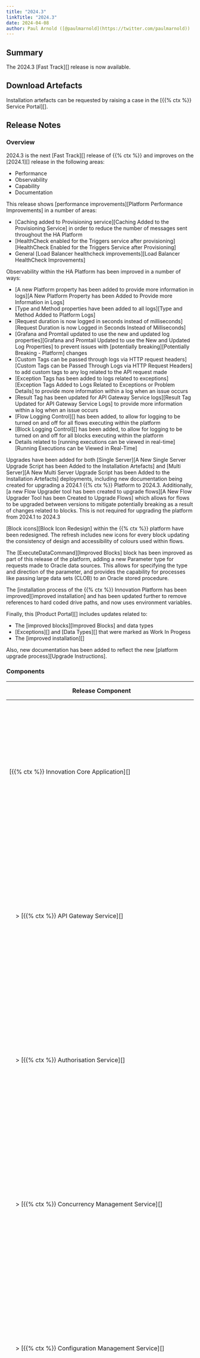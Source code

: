 ```yaml
---
title: "2024.3"
linkTitle: "2024.3"
date: 2024-04-08
author: Paul Arnold ([@paulmarnold](https://twitter.com/paulmarnold))
---
```


## Summary

The 2024.3 [Fast Track][] release is now available.

## Download Artefacts

Installation artefacts can be requested by raising a case in the [{{% ctx %}} Service Portal][].

## Release Notes

### Overview

2024.3 is the next [Fast Track][] release of {{% ctx %}} and improves on the [2024.1][] release in the following areas:

* Performance
* Observability
* Capability
* Documentation

This release shows [performance improvements][Platform Performance Improvements] in a number of areas:

* [Caching added to Provisioning service][Caching Added to the Provisioning Service] in order to reduce the number of messages sent throughout the HA Platform
* [HealthCheck enabled for the Triggers service after provisioning][HealthCheck Enabled for the Triggers Service after Provisioning]
* General [Load Balancer healthcheck improvements][Load Balancer HealthCheck Improvements]

Observability within the HA Platform has been improved in a number of ways:

* [A new Platform property has been added to provide more information in logs][A New Platform Property has been Added to Provide more Information in Logs]
* [Type and Method properties have been added to all logs][Type and Method Added to Platform Logs]
* [Request duration is now logged in seconds instead of milliseconds][Request Duration is now Logged in Seconds Instead of Milliseconds]
* [Grafana and Promtail updated to use the new and updated log properties][Grafana and Promtail Updated to use the New and Updated Log Properties] to prevent issues with [potentially breaking][Potentially Breaking - Platform] changes
* [Custom Tags can be passed through logs via HTTP request headers][Custom Tags can be Passed Through Logs via HTTP Request Headers] to add custom tags to any log related to the API request made
* [Exception Tags has been added to logs related to exceptions][Exception Tags Added to Logs Related to Exceptions or Problem Details] to provide more information within a log when an issue occurs
* [Result Tag has been updated for API Gateway Service logs][Result Tag Updated for API Gateway Service Logs] to provide more information within a log when an issue occurs
* [Flow Logging Control][] has been added, to allow for logging to be turned on and off for all flows executing within the platform
* [Block Logging Control][] has been added, to allow for logging to be turned on and off for all blocks executing within the platform
* Details related to [running executions can be viewed in real-time][Running Executions can be Viewed in Real-Time]

Upgrades have been added for both [Single Server][A New Single Server Upgrade Script has been Added to the Installation Artefacts] and [Multi Server][A New Multi Server Upgrade Script has been Added to the Installation Artefacts] deployments, including new documentation being created for upgrading a 2024.1 {{% ctx %}} Platform to 2024.3. Additionally, [a new Flow Upgrader tool has been created to upgrade flows][A New Flow Upgrader Tool has been Created to Upgrade Flows] which allows for flows to be upgraded between versions to mitigate potentially breaking as a result of changes related to blocks. This is not required for upgrading the platform from 2024.1 to 2024.3

[Block icons][Block Icon Redesign] within the {{% ctx %}} platform have been redesigned. The refresh includes new icons for every block updating the consistency of design and accessibility of colours used within flows.

The [ExecuteDataCommand][Improved Blocks] block has been improved as part of this release of the platform, adding a new Parameter type for requests made to Oracle data sources. This allows for specifying the type and direction of the parameter, and provides the capability for processes like passing large data sets (CLOB) to an Oracle stored procedure.

The [installation process of the {{% ctx %}} Innovation Platform has been improved][improved installation] and has been updated further to remove references to hard coded drive paths, and now uses environment variables.

Finally, this [Product Portal][] includes updates related to:

* The [improved blocks][Improved Blocks] and data types
* [Exceptions][] and [Data Types][] that were marked as Work In Progess
* The [improved installation][]

Also, new documentation has been added to reflect the new [platform upgrade process][Upgrade Instructions].

### Components

| <nobr> Release Component </nobr>                                               | Version       | Updated                     | Update Type                 | Breaking Change | Notes                                                                                                                                                                                   |
|--------------------------------------------------------------------------------|---------------|-----------------------------|-----------------------------|-----------------|-----------------------------------------------------------------------------------------------------------------------------------------------------------------------------------------|
| <nobr>[{{% ctx %}} Innovation Core Application][] </nobr>                      | 44.4.1.24210  | Yes                         | Major                       | Potential       | Major changes occurred between releases, these changes are related to the format of log files and are [potentially breaking][Potentially Breaking - Platform] between 2024.1 and 2024.3 |
| <nobr>&nbsp; &nbsp; > [{{% ctx %}} API Gateway Service][] </nobr>              | 34.3.2.24210  | Yes                         | Major                       | Potential       | Major changes occurred between releases, these changes are related to the format of log files and are [potentially breaking][Potentially Breaking - Platform] between 2024.1 and 2024.3 |
| <nobr>&nbsp; &nbsp; > [{{% ctx %}} Authorisation Service][]                    | 4.0.5.24210   | Yes                         | Major                       | Potential       | Major changes occurred between releases, these changes are related to the format of log files and are [potentially breaking][Potentially Breaking - Platform] between 2024.1 and 2024.3 |
| <nobr>&nbsp; &nbsp; > [{{% ctx %}} Concurrency Management Service][] </nobr>   | 3.0.5.24210   | Yes                         | Major                       | Potential       | Major changes occurred between releases, these changes are related to the format of log files and are [potentially breaking][Potentially Breaking - Platform] between 2024.1 and 2024.3 |
| <nobr>&nbsp; &nbsp; > [{{% ctx %}} Configuration Management Service][] </nobr> | 3.2.2.24210   | Yes                         | Major                       | Potential       | Major changes occurred between releases, these changes are related to the format of log files and are [potentially breaking][Potentially Breaking - Platform] between 2024.1 and 2024.3 |
| <nobr>&nbsp; &nbsp; > [{{% ctx %}} Data Storage Service][] </nobr>             | 4.0.6.24210   | Yes                         | Major                       | Potential       | Major changes occurred between releases, these changes are related to the format of log files and are [potentially breaking][Potentially Breaking - Platform] between 2024.1 and 2024.3 |
| <nobr>&nbsp; &nbsp; > [{{% ctx %}} Execution Management Service][] </nobr>     | 4.0.7.24210   | Yes                         | Major                       | Potential       | Major changes occurred between releases, these changes are related to the format of log files and are [potentially breaking][Potentially Breaking - Platform] between 2024.1 and 2024.3 |
| <nobr>&nbsp; &nbsp; > [{{% ctx %}} Licence Management Service][] </nobr>       | 4.0.5.24210   | Yes                         | Major                       | Potential       | Major changes occurred between releases, these changes are related to the format of log files and are [potentially breaking][Potentially Breaking - Platform] between 2024.1 and 2024.3 |
| <nobr>&nbsp; &nbsp; > [{{% ctx %}} Package Management Service][] </nobr>       | 8.0.7.24210   | Yes                         | Major                       | Potential       | Major changes occurred between releases, these changes are related to the format of log files and are [potentially breaking][Potentially Breaking - Platform] between 2024.1 and 2024.3 |
| <nobr>&nbsp; &nbsp; > [{{% ctx %}} Provisioning Service][] </nobr>             | 9.0.5.24210   | Yes                         | Major                       | Potential       | Major changes occurred between releases, these changes are related to the format of log files and are [potentially breaking][Potentially Breaking - Platform] between 2024.1 and 2024.3 |
| <nobr>&nbsp; &nbsp; > [{{% ctx %}} Scheduling Service][] </nobr>               | 4.1.0.24210   | Yes                         | Major                       | Potential       | Major changes occurred between releases, these changes are related to the format of log files and are [potentially breaking][Potentially Breaking - Platform] between 2024.1 and 2024.3 |
| <nobr>&nbsp; &nbsp; > [{{% ctx %}} Triggers Service][] </nobr>                 | 6.1.0.24210   | Yes                         | Major                       | Potential       | Major changes occurred between releases, these changes are related to the format of log files and are [potentially breaking][Potentially Breaking - Platform] between 2024.1 and 2024.3 |
| <nobr>[{{% ctx %}} Innovation Execution Application][] </nobr>                 | 30.2.0.24210  | Yes                         | Major                       | Potential       | Major changes occurred between releases, these changes are related to the format of log files and are [potentially breaking][Potentially Breaking - Platform] between 2024.1 and 2024.3 |
| <nobr>&nbsp; &nbsp; > [{{% ctx %}} Execution Service][] </nobr>                | 14.1.3.24210  | Yes                         | Major                       | Potential       | Major changes occurred between releases, these changes are related to the format of log files and are [potentially breaking][Potentially Breaking - Platform] between 2024.1 and 2024.3 |
| <nobr>[{{% ctx %}} Gateway][Gateway], including [{{% ctx %}} Studio][] </nobr> | 10.12.1.24210 | Yes                         | Minor                       | No              |                                                                                                                                                                                         |
| <nobr>[{{% ctx %}} Blocks Package][Blocks] </nobr>                             | 43.7.2.24210  | Yes                         | Minor                       | No              |                                                                                                                                                                                         |
| <nobr>[{{% ctx %}} Interaction Portal][Interaction Portal] </nobr>             | 1.0.1.24150   | Yes                         | Patch                       | No              |                                                                                                                                                                                         |
| <nobr>{{% ctx %}} App Server Install Scripts </nobr>                           | 5.1.0.24140   | Yes                         | Minor                       | No              |                                                                                                                                                                                         |
| <nobr>{{% ctx %}} Web App Server Install Scripts </nobr>                       | 7.1.0.24140   | Yes                         | Minor                       | No              |                                                                                                                                                                                         |
| <nobr>{{% ctx %}} Licence Fingerprint Generator </nobr>                        | 3.0.0.23470   | No                          | N/A                         | N/A             |                                                                                                                                                                                         |
| <nobr>{{% ctx %}} Encryption Key Generator </nobr>                             | 1.2.0.23470   | No                          | N/A                         | N/A             |                                                                                                                                                                                         |
| <nobr>{{% ctx %}} Encryptor </nobr>                                            | 3.0.0.23460   | Yes                         | Major                       | No              | Major changes occurred between internal development releases, however, these changes are not breaking between 2024.1 and 2024.3                                                         |
| <nobr>{{% ctx %}} Flows Upgrader </nobr>                                       | 1.1.0.24210   | <nobr>First Release </nobr> | <nobr>First Release </nobr> | N/A             |                                                                                                                                                                                         |

### Features

#### Platform Performance Improvements

##### Caching Added to the Provisioning Service

Caching has been added to the [Provisioning Service][{{% ctx %}} Provisioning Service] in order to reduce the number of messages sent throughout the HA Platform and improve the performance of running flows.

The cache has been added with the following rules to limit memory growth within the Provisioning Service:

* Items are removed from the cache if they have not been accessed within one hour
* Items are removed from the cache when the related package version is published or unpublished
* Items related to the "default" package of the system are removed from the cache when "default" package or version is changed or updated

Affected Components:

* [{{% ctx %}} Innovation Core Application][]
  * [{{% ctx %}} Provisioning Service][]

##### HealthCheck Enabled for the Triggers Service after Provisioning

When the [Triggers Service][{{% ctx %}} Triggers Service] is provisioned by the [Provisioning Service][{{% ctx %}} Provisioning Service], a request will be made from the Provisioning Service to the built-in Load Balancer updating the configuration and enabling health checks for the Triggers Service. This allows the Load Balancer to route messages to healthy and available Triggers Services. Previously, the health check for the Triggers Service would unnecessarily execute when a Triggers Service had not been provisioned.

Affected Components:

* [{{% ctx %}} Innovation Core Application][]
  * [{{% ctx %}} Provisioning Service][]
  * [{{% ctx %}} Triggers Service][]

##### Load Balancer HealthCheck Improvements

The built-in Load Balancer has been improved to more efficiently check if both the [API Gateway Service][{{% ctx %}} API Gateway Service] and the [Triggers Service][{{% ctx %}} Triggers Service] are healthy and available, now checking which partitions are available and routing messages and requests to healthy services.

Affected Components:

* {{% ctx %}} App Server Install Scripts

#### Platform Observability

##### A New Platform Property has been Added to Provide more Information in Logs

A new property called `Platform` has been added to all logs, which replaces `Service`, containing information related to the platform in which the log was written.

`Platform` contains the following information:

``` json
"Platform": {
  "Node": {
    "Name": "_Node_0",
    "IpAddressOrFqdn": "machine.address",
    "Versions" : {
      "OperatingSystem": "Microsoft Windows NT 10.0.19045.0",
      "DotNet": "6.0.26",
      "ServiceFabric": "10.0.1949.9590",
      "NServiceBus": "7.8.4",
      "Rabbitmq": "3.10.6",
      "Erlang": "25.0.4",
      "$type": "VersionDetails"
    },
    "$type": "NodeDetails"
  },
  "Application": {
    "Name": "fabric:/Core/Services",
    "Type": "Cortex.Innovation.Core",
    "Version": "41.3.0.24130",
    "$type": "ServiceFabricApplicationDetails"
  },
  "Service": {
    "Name": "fabric:/Core/Services/ApiGateway",
    "Type": "ApiGateway",
    "Version": "32.2.0.24130",
    "PartitionId": "4cf98b39-3093-42c4-b88a-6ad4711cf389",
    "ReplicaOrInstanceId": "133511894962823718",
    "$type": "ServiceFabricServiceDetails"
  },
  "Version": "2024.3",
  "$type": "PlatformDetails"
}
```

| Property Name                          | Notes                                                                                 |
|----------------------------------------|---------------------------------------------------------------------------------------|
| `Platform.Node.Name`                   | Name of the node in which the log was written                                         |
| `Platform.Node.IpAddressOrFqdn`        | IP Address or Fully Qualified Domain Name of the machine in which the log was written |
| `Platform.Versions.OperatingSystem`    | Operating system name and version of the machine in which the log was written         |
| `Platform.Versions.DotNet`             | Version of DotNet used by the machine in which the log was written                    |
| `Platform.Versions.ServiceFabric`      | Version of ServiceFabric used by the machine in which the log was written             |
| `Platform.Versions.NServiceBus`        | Version of NServiceBus used by the machine in which the log was written               |
| `Platform.Versions.Rabbitmq`           | Version of Rabbitmq used by the machine in which the log was written                  |
| `Platform.Versions.Erlang`             | Version of Erlang used by the machine in which the log was written                    |
| `Platform.Application.Name`            | Name of the application in which the log was written                                  |
| `Platform.Application.Type`            | Type of the application in which the log was written                                  |
| `Platform.Application.Version`         | Version of the application type in which the log was written                          |
| `Platform.Service.Name`                | Name of the service in which the log was written                                      |
| `Platform.Service.Type`                | Type of the service in which the log was written                                      |
| `Platform.Service.Version`             | Version of the service type in which the log was written                              |
| `Platform.Service.PartitionId`         | PartitionId of the service in which the log was written                               |
| `Platform.Service.ReplicaOrInstanceId` | ReplicaOrInstanceId of the service in which the log was written                       |
| `Platform.Version`                     | Version of {{% ctx %}}                                                                |

Note: If anything was processing logs generated by the platform, references to the `Event.Service` property will need to be updated to use the new nested `Event.Platform.Service` property, otherwise references to the old `Event.Service` property will break.

Affected Components:

* [{{% ctx %}} Innovation Core Application][]
  * [{{% ctx %}} API Gateway Service][]
  * [{{% ctx %}} Authorisation Service][]
  * [{{% ctx %}} Concurrency Management Service][]
  * [{{% ctx %}} Configuration Management Service][]
  * [{{% ctx %}} Data Storage Service][]
  * [{{% ctx %}} Execution Management Service][]
  * [{{% ctx %}} Licence Management Service][]
  * [{{% ctx %}} Package Management Service][]
  * [{{% ctx %}} Provisioning Service][]
  * [{{% ctx %}} Scheduling Service][]
  * [{{% ctx %}} Triggers Service][]
* [{{% ctx %}} Innovation Execution Application][]
  * [{{% ctx %}} Execution Service][]

##### Type and Method Added to Logs

The `Event.Type` property has been updated to contain a friendly name for any log written by the platform and a new property called `Event.Method` has been added to all logs, containing the Method in which the log was written.

These properties can be used to more easily filter and group logs programmatically.

Note: If anything was processing logs generated by the platform, references to the `Event.Type` property will need to be updated to use the new `Event.Method` property, otherwise references to the old `Event.Type` property will break.

Affected Components:

* [{{% ctx %}} Innovation Core Application][]
  * [{{% ctx %}} API Gateway Service][]
  * [{{% ctx %}} Authorisation Service][]
  * [{{% ctx %}} Concurrency Management Service][]
  * [{{% ctx %}} Configuration Management Service][]
  * [{{% ctx %}} Data Storage Service][]
  * [{{% ctx %}} Execution Management Service][]
  * [{{% ctx %}} Licence Management Service][]
  * [{{% ctx %}} Package Management Service][]
  * [{{% ctx %}} Provisioning Service][]
  * [{{% ctx %}} Scheduling Service][]
  * [{{% ctx %}} Triggers Service][]
* [{{% ctx %}} Innovation Execution Application][]
  * [{{% ctx %}} Execution Service][]

##### Request Duration is now Logged in Seconds Instead of Milliseconds

The `Event.Duration.InMilliseconds` property has been replaced with the `Event.Duration.InSeconds` property, which contains the duration of the event being logged in seconds instead of milliseconds.

Note: If anything was processing logs generated by the platform, references to the `Event.Duration.InMilliseconds` property will need to be updated to use the new `Event.Duration.InSeconds` property, otherwise references to the old `Event.Duration.InMilliseconds` property will break.

Affected Components:

* [{{% ctx %}} Innovation Core Application][]
  * [{{% ctx %}} API Gateway Service][]
  * [{{% ctx %}} Authorisation Service][]
  * [{{% ctx %}} Concurrency Management Service][]
  * [{{% ctx %}} Configuration Management Service][]
  * [{{% ctx %}} Data Storage Service][]
  * [{{% ctx %}} Execution Management Service][]
  * [{{% ctx %}} Licence Management Service][]
  * [{{% ctx %}} Package Management Service][]
  * [{{% ctx %}} Provisioning Service][]
  * [{{% ctx %}} Scheduling Service][]
  * [{{% ctx %}} Triggers Service][]
* [{{% ctx %}} Innovation Execution Application][]
  * [{{% ctx %}} Execution Service][]

##### Grafana and Promtail Updated to use the New and Updated Log Properties

Grafana and Promtail have been updated to use the following changed properties within logs:

* [A New Platform Property has been Added to Provide more Information in Logs][]
* [Request Duration is now Logged in Seconds Instead of Milliseconds][]
* [Type and Method Added to Platform Logs][]

Affected Components:

* Grafana
* Promtail
  
##### Custom Tags can be Passed Through Logs via Http Request Headers

A new custom HTTP request header, `customTags`, can be used when making any request to [{{% ctx %}} API Gateway Service][] in order to add custom tags to any log related to the API request made.

The `customTags` header allows for a `Dictionary<string, object>`to be passed in along the header, which is then used as a collection of custom tags that will be added to any log related to the initial API request made.

For example when the following value is passed through the `customTags` header:

```json
{"CustomTag.String":"String value", "CustomTag.Integer":1234, "CustomTag.Boolean": true}
```

It results in the following `Event.Tags.Custom` property being included within all related logs:

```json
"Custom": {
    "CustomTag.String": "String value",
    "CustomTag.Integer": 1234,
    "CustomTag.Boolean": true
},
```

Affected Components:

* [{{% ctx %}} Innovation Core Application][]
  * [{{% ctx %}} API Gateway Service][]
  * [{{% ctx %}} Authorisation Service][]
  * [{{% ctx %}} Concurrency Management Service][]
  * [{{% ctx %}} Configuration Management Service][]
  * [{{% ctx %}} Data Storage Service][]
  * [{{% ctx %}} Execution Management Service][]
  * [{{% ctx %}} Licence Management Service][]
  * [{{% ctx %}} Package Management Service][]
  * [{{% ctx %}} Provisioning Service][]
  * [{{% ctx %}} Scheduling Service][]
  * [{{% ctx %}} Triggers Service][]
* [{{% ctx %}} Innovation Execution Application][]
  * [{{% ctx %}} Execution Service][]

##### Exception Tags Added to Logs Related to Exceptions

Logs related to Exceptions have had the following tags added to the `Event.Tags.Cortex` property:

* `Exception.Type` - This tag contains the type of exception that has been thrown
* `Exception.Category` - This optional tag contains the category of the exception that has been thrown, it is only added to the tags if the exception has a category property
* `Exception.ErrorCode` - This optional tag contains the error code of the exception that has been thrown, it is only added to the tags if the exception has an error code property

Affected Components:

* [{{% ctx %}} Innovation Core Application][]
  * [{{% ctx %}} API Gateway Service][]
  * [{{% ctx %}} Authorisation Service][]
  * [{{% ctx %}} Concurrency Management Service][]
  * [{{% ctx %}} Configuration Management Service][]
  * [{{% ctx %}} Data Storage Service][]
  * [{{% ctx %}} Execution Management Service][]
  * [{{% ctx %}} Licence Management Service][]
  * [{{% ctx %}} Package Management Service][]
  * [{{% ctx %}} Provisioning Service][]
  * [{{% ctx %}} Scheduling Service][]
  * [{{% ctx %}} Triggers Service][]
* [{{% ctx %}} Innovation Execution Application][]
  * [{{% ctx %}} Execution Service][]

##### Result Tag Updated for API Gateway Service Logs

Successful [API Gateway Service][{{% ctx %}} API Gateway Service] requests generate logs with the `Event.Tags.Cortex.Result` value set to `"Success"`. Unsuccessful API Gateway Service requests return a [ProblemDetails][] JSON object that provides information related to the error that occurred, and will generate logs with the `Event.Tags.Cortex.Result` value set to the type of the ProblemDetails, showing why the request has failed.

Affected Components:

* [{{% ctx %}} Innovation Core Application][]
  * [{{% ctx %}} API Gateway Service][]

##### Flow Logging Control

An API route has been added to the [API Gateway Service][{{% ctx %}} API Gateway Service] which allows for configuration of logging for flows running within the {{% ctx %}} Platform. The flow logging `LogLevel` can be changed and updated at runtime.

Flow logging can be configured using the following request:

| Property       | Value                                                                                                                                                              |
|----------------|--------------------------------------------------------------------------------------------------------------------------------------------------------------------|
| Action         | PUT                                                                                                                                                                |
| URL            | https://{FQDN of API Gateway Server or Load Balancer}/api/default/default/applications/Execution/services/engine/blocks/packages/versions/executions/flows/logging |
| Content Type   | application/json                                                                                                                                                   |
| Body           | LogLevel (e.g. `0`, would be `LogLevel.Trace`)                                                                                                                     |
| Authentication | Basic                                                                                                                                                              |
| Username       | The value used for `ApiGatewayBasicAuthUsername` when installing Application Services                                                                              |
| Password       | The value used for `ApiGatewayBasicAuthPassword` when installing Application Services (Unencrypted)                                                                |

If flow logging is set to a `LogLevel` between `LogLevel.Trace` (`0`) and `LogLevel.Critical` (`5`) then flow logging will be enabled in the [Execution Service][{{% ctx %}} Execution Service]. Any flow logs with a `LogLevel` lower than the configured `LogLevel` for the platform will not be logged. Information regarding the types of log level and what logs are written at a given level can be found below:

| Log Level                                  | Execution Service Logs written at this Log Level   |
|--------------------------------------------|----------------------------------------------------|
| <nobr>`LogLevel.Trace` (`0`) </nobr>       | None                                               |
| <nobr>`LogLevel.Debug` (`1`) </nobr>       | Logs written when: a flow completes successfully   |
| <nobr>`LogLevel.Information` (`2`) </nobr> | None                                               |
| <nobr>`LogLevel.Warning` (`3`) </nobr>     | None                                               |
| <nobr>`LogLevel.Error` (`4`) </nobr>       | Logs written when: a flow completes unsuccessfully |
| <nobr>`LogLevel.Critical` (`5`) </nobr>    | None                                               |
| <nobr>`LogLevel.None` (`6`) </nobr>        | Turns off Flow Logging                             |

If a Log Level above `LogLevel.Critical` (`5`) is provided, then flow logging across the platform will be disabled.

Note: Flow logging should have a minimal impact on the performance of running flows.

Affected Components:

* [{{% ctx %}} Innovation Core Application][]
  * [{{% ctx %}} API Gateway Service][]
  * [{{% ctx %}} Configuration Management Service][]
* [{{% ctx %}} Innovation Execution Application][]
  * [{{% ctx %}} Execution Service][]

##### Block Logging Control

An API route has been added to the [API Gateway Service][{{% ctx %}} API Gateway Service] which allows for configuration of logging for blocks running within the {{% ctx %}} Platform. The block logging `LogLevel` can be changed and updated at runtime.

Block logging can be configured using the following request:

| Property       | Value                                                                                                                                                                                |
|----------------|--------------------------------------------------------------------------------------------------------------------------------------------------------------------------------------|
| Action         | PUT                                                                                                                                                                                  |
| URL            | https://{FQDN of API Gateway Server or Load Balancer}/api/default/default/applications/Execution/services/engine/blocks/packages/versions/executions/flows/workspaces/blocks/logging |
| Content Type   | application/json                                                                                                                                                                     |
| Body           | LogLevel (e.g. `0`, would be `LogLevel.Trace`)                                                                                                                                       |
| Authentication | Basic                                                                                                                                                                                |
| Username       | The value used for `ApiGatewayBasicAuthUsername` when installing Application Services                                                                                                |
| Password       | The value used for `ApiGatewayBasicAuthPassword` when installing Application Services (Unencrypted)                                                                                  |

If block logging is set to a `LogLevel` between `LogLevel.Trace` (`0`) and `LogLevel.Critical` (`5`) then block logging will be enabled in the [Execution Service][{{% ctx %}} Execution Service]. Any block logs with a `LogLevel` lower than the configured `LogLevel` for the platform will not be logged. Information regarding the types of log level and what logs are written at a given level can be found below:

| Log Level                                  | Execution Service Logs written at this Log Level   |
|--------------------------------------------|----------------------------------------------------|
| <nobr>`LogLevel.Trace` (`0`) </nobr>       | None                                               |
| <nobr>`LogLevel.Debug` (`1`) </nobr>       | Logs written when: a block executes successfully   |
| <nobr>`LogLevel.Information` (`2`) </nobr> | None                                               |
| <nobr>`LogLevel.Warning` (`3`) </nobr>     | None                                               |
| <nobr>`LogLevel.Error` (`4`) </nobr>       | Logs written when: a block executes unsuccessfully |
| <nobr>`LogLevel.Critical` (`5`) </nobr>    | None                                               |
| <nobr>`LogLevel.None` (`6`) </nobr>        | Turns off Block Logging                            |

If a Log Level above `LogLevel.Critical` (`5`) is provided, then block logging across the platform will be disabled.

Note: Block logging will have a large impact on the performance of running flows, it is advised to only turn block logging on when investigating issues with running flows.

Affected Components:

* [{{% ctx %}} Innovation Core Application][]
  * [{{% ctx %}} API Gateway Service][]
  * [{{% ctx %}} Configuration Management Service][]
* [{{% ctx %}} Innovation Execution Application][]
  * [{{% ctx %}} Execution Service][]

##### Running Executions can be Viewed in Real-Time

The Package Management page within [Gateway][] has been updated to include an overview of all executions running within the platform.

A column named `Running Executions` has been added to the package management grid, showing the total number of executions running for all package versions.

Also, a `Running Executions` tab has been added to the package definition view shown when a specific version of a package has been selected. This new tab shows a table of details related to any running executions for the selected package version. The following information is displayed for each executions:

* Flow Name - The name of the flow
* Execution Id - The Id of the execution
* Started At - The time at which the execution started
* Duration - The total duration of the execution

The `Running Executions` grid will be updated every 10 seconds, refreshing all data accordingly.

This lays the foundations in future releases for allowing control of both production and debug executions at runtime using the `Running Executions` grid, such as: stopping, pausing, resuming, and debugging.

Affected Components:

* [{{% ctx %}} Innovation Core Application][]
  * [{{% ctx %}} API Gateway Service][]
  * [{{% ctx %}} Execution Management Service][]
* [{{% ctx %}} Gateway][Gateway]

#### Platform Upgrades

##### A New Single Server Upgrade Script has been Added to the Installation Artefacts

A new script for upgrading Single Server deployments of the {{% ctx %}} Platform has been created. [Upgrade Instructions][] have been added for how to use this script to upgrade a system from 2024.1 to 2024.3.

Affected Components:

* {{% ctx %}} App Server Install Scripts

##### A New Multi Server Upgrade Script has been Added to the Installation Artefacts

A new script for upgrading Multi Server deployments of the {{% ctx %}} Platform has been created. [Upgrade Instructions][] have been added for how to use this script to upgrade a system from 2024.1 to 2024.3.

The Multi Server upgrade script also upgrades Gobetween on the Load Balancer, this includes updating any health check mechanisms and persists settings within the load balancer. [Upgrade Instructions][] have been added for how to use this script to upgrade a system from 2024.1 to 2024.3.

Affected Components:

* {{% ctx %}} App Server Install Scripts

##### A New Flow Upgrader Tool has been Created to Upgrade Flows

A new Flows Upgrader tool has been added that allows users to upgrade flows so that they are compatible when upgrading the {{% ctx %}} platform. This will only be required if there are breaking or potentially breaking changes related to the flows or blocks when upgrading the platform.

In order to use this tool:

* Flows must be exported to a studio package (e.g. `"{name}.studiopkg"`)
* Open powershell and navigate to the folder where the tool is located
* Run the tool using powershell pointed at the exported studio package (e.g. `.\Cortex.Upgrade.FlowsUpgrader.exe "C:\temp\{name}.studiopkg"`)
* The original studio package will be left unchanged, but a new upgraded package will be created (e.g. `"{name}-{previous version}UpgradedTo{new version}.studiopkg"`)

Note: This is not required for upgrading the platform from 2024.1 to 2024.3 as there are no breaking or potentially breaking changes related to the flows or blocks as part of this release.

In future releases this may be integrated into the upgrade scripts or gateway in order to automatically upgrade flows when upgrading to a new version of the {{% ctx %}} platform.

Affected Components:

* {{% ctx %}} Flows Upgrader

#### Block Icon Redesign

All block icons within the {{% ctx %}} Platform have been redesigned. The refresh includes new icons for every block updating the consistency of design and accessibility of colours used within flows.

The following changes have been made for block icons:

* All Exception Handling blocks are now red and triangle shaped (except the Handle Flow Exception block, which is rectangle due to containing a workspace)
* All Action blocks are now blue and square
* All Action blocks have consistent designs based on their palette
* All Decision blocks are now yellow and diamond shaped
* All Workspace blocks are now grey (except the Handle Flow Exception block, which is red due to being an exception handling block) and rectangle shaped

Further improvements may be made to the design of block icons in a future release.

Affected Components:

* [{{% ctx %}} Block Packages][Blocks]
* [{{% ctx %}} Gateway][Gateway]

#### Improved Blocks

The following [Blocks][] have been improved as part of this release of the platform:

* [Execute Data Command][ExecuteDataCommand] - Two new parameter types have been added for requests made to Oracle data sources: OracleParameter and OracleParameters. These allow for specifying the type and direction of the parameter, and provides the capability for processes like passing large data sets (CLOB) to an Oracle stored procedure.
* [Log Event][LogEventBlock] - has been improved to use the new log format used throughout the platform

Affected Components:

* [{{% ctx %}} Block Packages][Blocks]

#### Improved Installation

The installation process of the {{% ctx %}} Platform has been improved in the following ways:

* The installation scripts have been updated further to remove references to hard coded drive paths, and now uses environment variables

Affected Components:

* {{% ctx %}} App Server Install Scripts
* {{% ctx %}} Web App Server Install Scripts

#### Product Portal

This Product Portal includes updates related to:

* The [improved blocks][Improved Blocks] and data types
* [Exceptions][] and [Data Types][] that were marked as Work In Progess
* The [improved installation][]

Also, new documentation has been added to reflect the new [platform upgrade process][Upgrade Instructions].

### Bug Fixes

The following bugs have been fixed in the 2024.3 release of the {{% ctx %}} Platform:

#### Platform Visibility

##### Log Level for the Triggers Service does not Update

Previously, when changing the log level of the platform, the triggers service would not be updated, this has now been fixed and the triggers service respects the log level set.

##### Platform Health Dashboard queries that use the JSON Parser can Cause Timeouts

Previously, a number of queries created using JSON parser within the Platform Health dashboard could cause Loki to use a large amount of memory leading to timeouts. This has been fixed by using a scoped JSON parser to create these queries.

##### Flow Execution Requests Dashboard queries that use the JSON Parser can Cause Timeouts

Previously, a number of queries created using JSON parser within the Flow Execution Requests dashboard could cause Loki to use a large amount of memory leading to timeouts. This has been fixed by using a scoped JSON parser to create these queries.

#### CORTEX Studio

##### Newly Created, Top-Level groups are not Displayed in Charms until the Authorisation has been Modified

Previously, newly created, Top-Level groups would not be displayed within the Charms until any change had been made to the Studio Authorisation, this has now been fixed.

##### Making changes to a Flow Before the Call to Update the Model Completes After a Commit can cause the Flow to be Corrupted

Previously, if a change is made to a flow after a commit but before the AreFlowsBehind call finishes, the flow had a chance of becoming corrupted. This has now been fixed.

#### Product Portal

##### Incorrect Text in Shortcut Links

A number of hyperlinks within the Product Portal were broken due to incorrect shortcodes causing incorrect text to be inserted into the URL, this has now been fixed.

### Deprecated Features

There are no features deprecated as part of the 2024.3 release of the {{% ctx %}} Platform.

### Removed Features

There are no features removed in the 2024.3 release of the {{% ctx %}} Platform.

### Potential Breaking Changes

The following features have introduced potentially breaking changes in the 2024.3 release of the {{% ctx %}} Platform:

#### Platform Visibility

The following features have changed the format of log files generated by the {{% ctx %}} Platform:

* [A New Platform Property has been Added to Provide more Information in Logs][]
* [Request Duration is now Logged in Seconds Instead of Milliseconds][]
* [Type and Method Added to Platform Logs][]

Grafana and Promtail have been [updated to use the new and updated properties][Grafana and Promtail Updated to use the New and Updated Log Properties].

Note: If anything was processing logs generated by the platform, references to the old properties will need to be updated to use the new or updated properties instead.

### Breaking Changes

There are no known breaking changes as part of the 2024.3 release of the {{% ctx %}} Platform.

### Known Limitations

There are no known known limitations added as part of the 2024.3 release of the {{% ctx %}} Platform:

## Version Support

### Operating Systems

{{% alert color="warning" title="Important" %}}Windows Server 2016 support has been removed.{{% /alert %}}

| OS Type | Supported Versions |
|-|-|-|
| Windows | <ul><li>Server 2019</li><li>Server 2022</li></ul> |
| Linux | Linux is not currently supported |

### 7.X Compatibility

| 7.X Version | Is compatible? | Notes                                        |
|-------------|----------------|----------------------------------------------|
| 7.2         | Yes            |                                              |
| 7.1         | No             | Need to upgrade 7.1 to 7.2 for compatibility |
| 7.0         | No             | Need to upgrade 7.0 to 7.2 for compatibility |

## Install Instructions

If you are installing a new 2024.3 platform or adding it to an existing 7.2 Installation see the guidance below; otherwise, if you are upgrading from an existing 2024.1 platform refer to the [Upgrade Instructions][].

Installing {{% ctx %}} Only:

* [Multiple Server - With HA][Innovation Only - Multiple Server - With HA]
* [Single Server - Without HA][Innovation Only - Single Server - Without HA]

Adding {{% ctx %}} to a 7.2 Installation:

* [Multiple Server - With HA][Adding Innovation to a 7.2 Installation - Multiple Server - With HA]
* [Single Server - Without HA][Adding Innovation to a 7.2 Installation - Single Server - Without HA]

## Upgrade Instructions

if you are upgrading from an existing 2024.1 platform see the guidance below:

Upgrading {{% ctx %}}:

* [Multiple Server - With HA][Upgrade - Multiple Server - With HA]
* [Single Server - Without HA][Upgrade - Single Server - Without HA]

## Upcoming Releases

Releases are currently forecast to be made available on:

| Release | Release Type   | Forecast Release Date               |
|---------|----------------|-------------------------------------|
| 2024.5  | [Fast Track][] | Week commencing 3rd June 2024       |
| 2024.7  | [Release][]    | Week commencing 29th July 2024      |
| 2024.9  | [Fast Track][] | Week commencing 23rd September 2024 |
| 2024.11 | [Fast Track][] | Week commencing 18th November 2024  |

Any changes to these forecasts will be announced via the [News channel][].

[{{% ctx %}} Innovation Core Application]: {{< url path="Cortex.Guides.CortexInnovation.CoreApplication.MainDoc" version="2024.3" >}}
[{{% ctx %}} API Gateway Service]: {{< url path="Cortex.Guides.CortexInnovation.CoreApplication.Services.ApiGatewayService.MainDoc" version="2024.3" >}}
[{{% ctx %}} Authorisation Service]: {{< url path="Cortex.Guides.CortexInnovation.CoreApplication.Services.AuthorisationService.MainDoc" version="2024.3" >}}
[{{% ctx %}} Concurrency Management Service]: {{< url path="Cortex.Guides.CortexInnovation.CoreApplication.Services.ConcurrencyManagementService.MainDoc" version="2024.3" >}}
[{{% ctx %}} Configuration Management Service]: {{< url path="Cortex.Guides.CortexInnovation.CoreApplication.Services.ConfigurationManagementService.MainDoc" version="2024.3" >}}
[{{% ctx %}} Data Storage Service]: {{< url path="Cortex.Guides.CortexInnovation.CoreApplication.Services.DataStorageService.MainDoc" version="2024.3" >}}
[{{% ctx %}} Execution Management Service]: {{< url path="Cortex.Guides.CortexInnovation.CoreApplication.Services.ExecutionManagementService.MainDoc" version="2024.3" >}}
[{{% ctx %}} Licence Management Service]: {{< url path="Cortex.Guides.CortexInnovation.CoreApplication.Services.LicenceManagementService.MainDoc" version="2024.3" >}}
[{{% ctx %}} Package Management Service]: {{< url path="Cortex.Guides.CortexInnovation.CoreApplication.Services.PackageManagementService.MainDoc" version="2024.3" >}}
[{{% ctx %}} Provisioning Service]: {{< url path="Cortex.Guides.CortexInnovation.CoreApplication.Services.ProvisioningService.MainDoc" version="2024.3" >}}
[{{% ctx %}} Scheduling Service]: {{< url path="Cortex.Guides.CortexInnovation.CoreApplication.Services.SchedulingService.MainDoc" version="2024.3" >}}
[{{% ctx %}} Triggers Service]: {{< url path="Cortex.Guides.CortexInnovation.CoreApplication.Services.TriggersService.MainDoc" version="2024.3" >}}
[{{% ctx %}} Innovation Execution Application]: {{< url path="Cortex.Guides.CortexInnovation.ExecutionApplication.MainDoc" version="2024.3" >}}
[{{% ctx %}} Execution Service]: {{< url path="Cortex.Guides.CortexInnovation.ExecutionApplication.Services.ExecutionService.MainDoc" version="2024.3" >}}
[Interaction Portal]: {{< url path="Cortex.Guides.CortexInteractionPortal.MainDoc" version="2024.3" >}}

[Platform Performance Improvements]: {{< ref "#platform-performance-improvements" >}}
[Caching Added to the Provisioning Service]: {{< ref "#caching-added-to-the-provisioning-service" >}}
[HealthCheck Enabled for the Triggers Service after Provisioning]: {{< ref "#healthcheck-enabled-for-the-triggers-service-after-provisioning" >}}
[Load Balancer HealthCheck Improvements]: {{< ref "#load-balancer-healthcheck-improvements" >}}

[A New Platform Property has been Added to Provide more Information in Logs]: {{< ref "#a-new-platform-property-has-been-added-to-provide-more-information-in-logs" >}}
[Request Duration is now Logged in Seconds Instead of Milliseconds]: {{< ref "#request-duration-is-now-logged-in-seconds-instead-of-milliseconds" >}}
[Type and Method Added to Platform Logs]: {{< ref "#type-and-method-added-to-logs" >}}
[Custom Tags can be Passed Through Logs via HTTP Request Headers]: {{< ref "#custom-tags-can-be-passed-through-logs-via-http-request-headers" >}}
[Exception Tags Added to Logs Related to Exceptions or Problem Details]: {{< ref "#exception-tags-added-to-logs-related-to-exceptions" >}}
[Result Tag Updated for API Gateway Service Logs]: {{< ref "#result-tag-updated-for-api-gateway-service-logs" >}}
[Flow Logging Control]: {{< ref "#flow-logging-control" >}}
[Block Logging Control]: {{< ref "#block-logging-control" >}}
[Running Executions can be Viewed in Real-Time]: {{< ref "#running-executions-can-be-viewed-in-real-time" >}}
[Grafana and Promtail Updated to use the New and Updated Log Properties]: {{< ref "#grafana-and-promtail-updated-to-use-the-new-and-updated-log-properties" >}}

[A New Flow Upgrader Tool has been Created to Upgrade Flows]: {{< ref "#a-new-flow-upgrader-tool-has-been-created-to-upgrade-flows" >}}
[A New Single Server Upgrade Script has been Added to the Installation Artefacts]: {{< ref "#a-new-single-server-upgrade-script-has-been-added-to-the-installation-artefacts" >}}
[A New Multi Server Upgrade Script has been Added to the Installation Artefacts]: {{< ref "#a-new-multi-server-upgrade-script-has-been-added-to-the-installation-artefacts" >}}

[Block Icon Redesign]: {{< ref "#block-icon-redesign" >}}

[Improved Blocks]: {{< ref "#improved-blocks" >}}
[Product Portal]: {{< ref "#product-portal" >}}

[Upgrade Instructions]: {{< ref "#upgrade-instructions" >}}
[improved installation]: {{< ref "#improved-installation" >}}
[Potentially Breaking - Platform]: {{< ref "#platform-visibility-2" >}}

[News channel]: {{< url path="Cortex.Blogs.News.MainDoc" >}}

[Blocks]: {{< url path="Cortex.Reference.Blocks.MainDoc" version="2024.3" >}}
[Data Types]: {{< url path="Cortex.Reference.DataTypes.MainDoc" version="2024.3" >}}
[Exceptions]: {{< url path="Cortex.Reference.Exceptions.MainDoc" version="2024.3" >}}

[ExecuteDataCommand]: {{< url path="Cortex.Reference.Blocks.Data.ExecuteDataCommand.ExecuteDataCommand.MainDoc" version="2024.3" >}}

[Innovation Only - Single Server - Without HA]: {{< url path="Cortex.GettingStarted.OnPremise.InstallInnovationOnly.SingleServerWithoutHA.MainDoc" version="2024.3" >}}
[Innovation Only - Multiple Server - With HA]: {{< url path="Cortex.GettingStarted.OnPremise.InstallInnovationOnly.MultipleServerWithHA.MainDoc" version="2024.3" >}}

[Adding Innovation to a 7.2 Installation - Single Server - Without HA]: {{< url path="Cortex.GettingStarted.OnPremise.AddInnovationTo72.SingleServerWithoutHA.MainDoc" version="2024.3" >}}
[Adding Innovation to a 7.2 Installation - Multiple Server - With HA]: {{< url path="Cortex.GettingStarted.OnPremise.AddInnovationTo72.MultipleServerWithHA.MainDoc" version="2024.3" >}}

[Upgrade - Single Server - Without HA]: {{< url path="Cortex.Guides.UpgradeCortex.2024.1to2024.3.SingleServerWithoutHA.MainDoc" version="2024.3" >}}
[Upgrade - Multiple Server - With HA]: {{< url path="Cortex.Guides.UpgradeCortex.2024.1to2024.3.MultipleServerWithHA.MainDoc" version="2024.3" >}}

[{{% ctx %}} Studio]: {{< url path="Cortex.Guides.Studio.MainDoc" version="2024.3" >}}
[Gateway]: {{< url path="Cortex.Guides.Gateway.MainDoc" version="2024.3" >}}
[LogEventBlock]: {{< url path="Cortex.Reference.Blocks.Logs.LogEvent.LogEvent.MainDoc" version="2024.3" >}}

[{{% ctx %}} Service Portal]: {{< url path="Cortex.ServicePortal.MainDoc" version="2024.3" >}}

[Fast Track]: {{< url path="Cortex.Reference.Glossary.F-J.FastTrack" version="2024.3" >}}
[Release]: {{< url path="Cortex.Reference.Glossary.P-T.Release" version="2024.3" >}}

[ProblemDetails]: {{< url path="RFC.ProblemDetails" version="2024.3" >}}
[2024.1]: {{< url path="Cortex.Blogs.Releases.2024.1.MainDoc" version="2024.3" >}}
